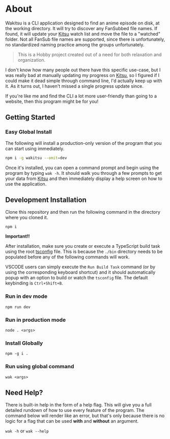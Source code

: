# About

Wakitsu is a CLI application designed to find an anime episode on disk, at the working directory. It will try to discover any FanSubbed file names. If found, it will update your [Kitsu] watch list and move the file to a "watched" folder. Not all FanSub file names are supported, since there is unfortunately, no standardized naming practice among the groups unfortunately.

> This is a Hobby project created out of a need for both relaxation and organization.

I don't know how many people out there have this specific use-case, but I was really bad at manually updating my progress on [Kitsu], so I figured if I could make it dead simple through command line, I'd actually keep up with it. As it turns out, I haven't missed a single progress update since.

If you're like me and find the CLI a lot more user-friendly than going to a website, then this program might be for you!

## Getting Started

### Easy Global Install

The following will install a production-only version of the program that you can start using immediately.

```bash
npm i -g wakitsu --omit=dev
```

Once it's installed, you can open a command prompt and begin using the program by typing `wak -h`. It should walk you through a few prompts to get your data from [Kitsu] and then immediately display a help screen on how to use the application.

## Development Installation

Clone this repository and then run the following command in the directory where you cloned it.

`npm i`

**Important!!**

After installation, make sure you create or execute a TypeScript build task using the root [tsconfig](/tsconfig.json) file. This is because the `./bin` directory needs to be populated before any of the following commands will work.

VSCODE users can simply execute the `Run Build Task` command (or by using the corresponding keyboard shortcut) and it should automatically popup with an option to build or watch the `tsconfig` file. The default keybinding is `Ctrl+Shift+B`.

### Run in dev mode

`npm run dev`

### Run in production mode

`node . <args>`

### Install Globally

`npm -g i .`

### Run using global command

`wak <args>`

## Need Help?

There is built-in help in the form of a help flag. This will give you a full detailed rundown of how to use every feature of the program. The command below will render like an error, but that's only because there is no logic for a flag that can be used **with** and **without** an argument.

`wak -h` or `wak --help`

[kitsu]: https://kitsu.io
